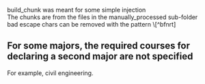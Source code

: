 build_chunk was meant for some simple injection <br>
The chunks are from the files in the manually_processed sub-folder <br>
bad escape chars can be removed with the pattern \\[^bfnrt] <be>

## For some majors, the required courses for declaring a second major are not specified
For example, civil engineering. 
